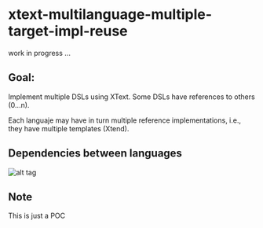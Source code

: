 xtext-multilanguage-multiple-target-impl-reuse
==============================================

work in progress ...


Goal:
-------------------------

Implement multiple DSLs using XText. Some DSLs have references to others (0...n).

Each languaje may have in turn multiple reference implementations, i.e., they have multiple templates (Xtend).


Dependencies between languages
-------------------------

![alt tag](https://raw.github.com/jacruzca/xtext-multilanguage-multiple-target-impl-reuse/master/doc/dependencies_dsl.png)

Note
-------------------------

This is just a POC